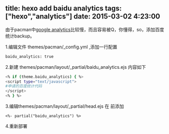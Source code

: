 title: hexo add baidu analytics
tags: ["hexo","analytics"]
date: 2015-03-02 4:23:00
---
由于pacman中[google analytics](http://www.google.cn/intl/zh-CN_ALL/analytics/learn/index.html)比较慢，而且容易被Q，你懂得，so，添加百度统计backup。

<!-- more -->

1.编辑文件 themes/pacman/_config.yml ,添加一行配置
``` bash
baidu_analytics: true
```
2.新建 themes/pacman/layout/_partial/baidu_analytics.ejs 内容如下
``` bash
<% if (theme.baidu_analytics) { %>
<script type="text/javascript">
#申请的百度统计代码
</script>
<% } %>
```
3.编辑themes/pacman/layout/_partial/head.ejs 在 </head> 前添加
```
<%- partial("baidu_analytics") %>
```
4.重新部署


